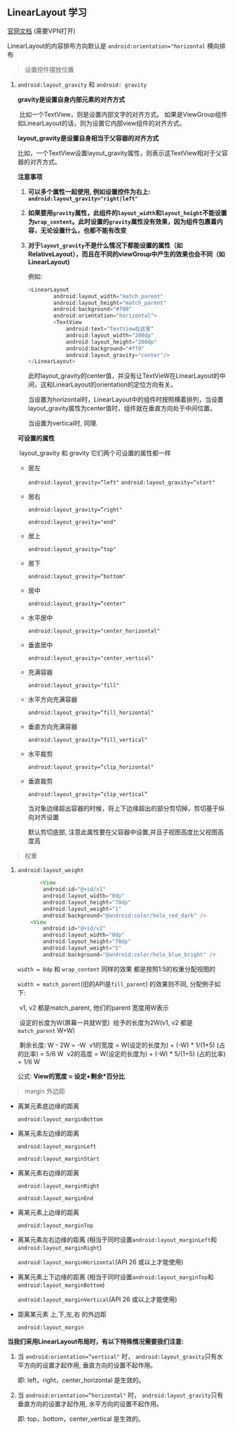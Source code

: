 ## LinearLayout 学习



[官网文档](https://developer.android.com/reference/android/widget/LinearLayout) (需要VPN打开)

LinearLayout的内容排布方向默认是 `android:orientation="horizontal` 横向排布




> 设置控件摆放位置

1. `android:layout_gravity` 和 `android: gravity`

    **gravity是设置自身内部元素的对齐方式**

   ​	比如一个TextView，则是设置内部文字的对齐方式。
   ​	如果是ViewGroup组件如LinearLayout的话，则为设置它内部view组件的对齐方式。

   

   **layout_gravity是设置自身相当于父容器的对齐方式**

   ​	比如，一个TextView设置layout_gravity属性，则表示这TextView相对于父容器的对齐方式。

   

   **注意事项**

    1.  **可以多个属性一起使用, 例如设置控件为右上:  `android:layout_gravity="right|left"`**

    2.  **如果要用`gravity`属性，此组件的`layout_width`和`layout_height`不能设置为`wrap_content`。此时设置的`gravity`属性没有效果，因为组件包裹着内容，无论设置什么，也都不能有改变**

    3.  **对于`layout_gravity`不是什么情况下都能设置的属性（如RelativeLayout），而且在不同的viewGroup中产生的效果也会不同（如LinearLayout)**

        例如:

        ```java
        <LinearLayout
                android:layout_width="match_parent"
                android:layout_height="match_parent"
                android:background="#f00"
                android:orientation="horizontal">
                <TextView
                    android:text="TextView在这里"
                    android:layout_width="200dp"
                    android:layout_height="200dp"
                    android:background="#ff0"
                    android:layout_gravity="center"/>
        </LinearLayout>
        ```

        此时layout_gravity的center值，并没有让TextVieW在LinearLayout的中间，这和LinearLayout的orientation的定位方向有关。

        当设置为horizontal时，LinearLayout中的组件时按照横着排列，当设置layout_gravity属性为center值时，组件就在垂直方向处于中间位置。

        当设置为vertical时, 同理.

   

   **可设置的属性**

   ​	layout_gravity 和  gravity 它们两个可设置的属性都一样

   - 居左

     `android:layout_gravity=“left"` 
     `android:layout_gravity=“start"`

   - 居右

     `android:layout_gravity=“right"`

     `android:layout_gravity="end"`

   - 居上

     `android:layout_gravity=“top"`

   - 居下

     `android:layout_gravity=“bottom"`

   - 居中

     `android:layout_gravity=“center"`

   - 水平居中

     `android:layout_gravity="center_horizontal"`

   - 垂直居中

     `android:layout_gravity="center_vertical"`

   - 充满容器

     `android:layout_gravity="fill"`

   - 水平方向充满容器

     `android:layout_gravity=“fill_horizontal"`

   - 垂直方向充满容器

     `android:layout_gravity=“fill_vertical"`

   - 水平裁剪

     `android:layout_gravity=“clip_horizontal"`

   - 垂直裁剪

     `android:layout_gravity=“clip_vertical”`

     当对象边缘超出容器的时候，将上下边缘超出的部分剪切掉，剪切基于纵向对齐设置

     默认剪切底部, 注意此属性要在父容器中设置,并且子视图高度比父视图高度高

     

> 权重

   1.    `android:layout_weight`

         ```java
         		<View
                 android:id="@+id/v1"
                 android:layout_width="0dp"
                 android:layout_height="70dp"
                 android:layout_weight="1"
                 android:background="@android:color/holo_red_dark" />
             <View
                 android:id="@+id/v2"
                 android:layout_width="0dp"
                 android:layout_height="70dp"
                 android:layout_weight="5"
                 android:background="@android:color/holo_blue_bright" />
         ```

         `width = 0dp` 和 `wrap_content` 同样的效果  都是按照1:5的权重分配视图的

         `width = match_parent`(旧的API是`fill_parent`) 的效果则不同, 分配例子如下:

         ​	v1, v2 都是match_parent, 他们的parent 宽度用W表示

         ​	设定的长度为W(屏幕一共就W宽)
         ​	给予的长度为2W(v1, v2 都是`match_parent` W+W)

         ​	剩余长度: W - 2W = -W
         ​	v1的宽度 = W(设定的长度为) + (-W) * 1/(1+5) (占的比率) = 5/6 W
         ​	v2的高度 = W(设定的长度为) + (-W) * 5/(1+5) (占的比率) = 1/6 W

         公式:
           	**View的宽度 = 设定+剩余*百分比**

         

> margin 外边距

  -   离某元素底边缘的距离 

      `android:layout_marginBottom`

- 离某元素左边缘的距离 

  `android:layout_marginLeft`

  `android:layout_marginStart`

- 离某元素右边缘的距离 

  `android:layout_marginRight`

  `android:layout_marginEnd`

- 离某元素上边缘的距离

  `android:layout_marginTop`

- 离某元素左右边缘的距离 (相当于同时设置`android:layout_marginLeft`和`android:layout_marginRight`)

  `android:layout_marginHorizontal`(API 26 或以上才能使用)

- 离某元素上下边缘的距离 (相当于同时设置`android:layout_marginTop`和`android:layout_marginBottom`)

  `android:layout_marginVertical`(API 26 或以上才能使用)

- 距离某元素 上,下,左,右 的外边距

  `android:layout_margin`



**当我们采用LinearLayout布局时，有以下特殊情况需要我们注意:**

 1.  当 `android:orientation=“vertical"`  时， `android:layout_gravity`只有水平方向的设置才起作用, 垂直方向的设置不起作用。

     即: left，right，center_horizontal 是生效的。

2. 当 `android:orientation=“horizontal"` 时， `android:layout_gravity`只有垂直方向的设置才起作用, 水平方向的设置不起作用。

    即: top，bottom，center_vertical 是生效的。